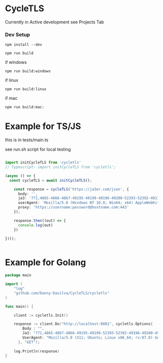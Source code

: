 # CycleTLS

Currently in Active development see Projects Tab


### Dev Setup

`npm install --dev`

`npm run build`

if windows

`npm run build:windows`

if linux

`npm run build:linux`

if mac

`npm run build:mac:`



# Example for TS/JS

this is in tests/main.ts

see run.sh script for local testing

```ts

import initCycleTLS from 'cycletls'
// Typescript: import initCycleTLS from 'cycletls';

(async () => {
  const cycleTLS = await initCycleTLS();

    const response = cycleTLS('https://ja3er.com/json', {
      body: '',
      ja3: '771,4865-4866-4867-49195-49199-49196-49200-52393-52392-49171-49172-156-157-47-53,0-23-65281-10-11-35-16-5-13-18-51-45-43-27-21,29-23-24,0',
      userAgent: 'Mozilla/5.0 (Windows NT 10.0; Win64; x64) AppleWebKit/537.36 (KHTML, like Gecko) Chrome/78.0.3904.97 Safari/537.36',
      proxy: 'https://username:password@hostname.com:443'
    });

    response.then((out) => {
      console.log(out)
    })

})();



```


# Example for Golang

```go
package main

import (
	"log"
	"github.com/Danny-Dasilva/CycleTLS/cycletls"
)

func main() {

	client := cycletls.Init()

	response := client.Do("http://localhost:8081", cycletls.Options{
		Body : "",
		Ja3: "771,4865-4867-4866-49195-49199-52393-52392-49196-49200-49162-49161-49171-49172-156-157-47-53-10,0-23-65281-10-11-35-16-5-51-43-13-45-28-21,29-23-24-25-256-257,0",
		UserAgent: "Mozilla/5.0 (X11; Ubuntu; Linux x86_64; rv:87.0) Gecko/20100101 Firefox/87.0",
	  }, "GET");
	
	log.Println(response)
}

```



